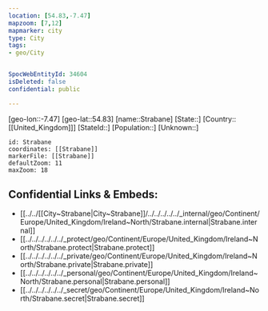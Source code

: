 ```yaml
---
location: [54.83,-7.47]
mapzoom: [7,12] 
mapmarker: city 
type: City
tags:
- geo/City


SpocWebEntityId: 34604
isDeleted: false
confidential: public

---
```

[geo-lon::-7.47]
[geo-lat::54.83]
[name::Strabane]
[State::]
[Country::[[United_Kingdom]]]
[StateId::]
[Population::]
[Unknown::]


```leaflet
id: Strabane
coordinates: [[Strabane]]
markerFile: [[Strabane]]
defaultZoom: 11 
maxZoom: 18
```


## Confidential Links & Embeds: 
- [[../../[[City~Strabane|City~Strabane]]/../../../../../_internal/geo/Continent/Europe/United_Kingdom/Ireland~North/Strabane.internal|Strabane.internal]] 
- [[../../../../../../_protect/geo/Continent/Europe/United_Kingdom/Ireland~North/Strabane.protect|Strabane.protect]] 
- [[../../../../../../_private/geo/Continent/Europe/United_Kingdom/Ireland~North/Strabane.private|Strabane.private]] 
- [[../../../../../../_personal/geo/Continent/Europe/United_Kingdom/Ireland~North/Strabane.personal|Strabane.personal]] 
- [[../../../../../../_secret/geo/Continent/Europe/United_Kingdom/Ireland~North/Strabane.secret|Strabane.secret]] 
